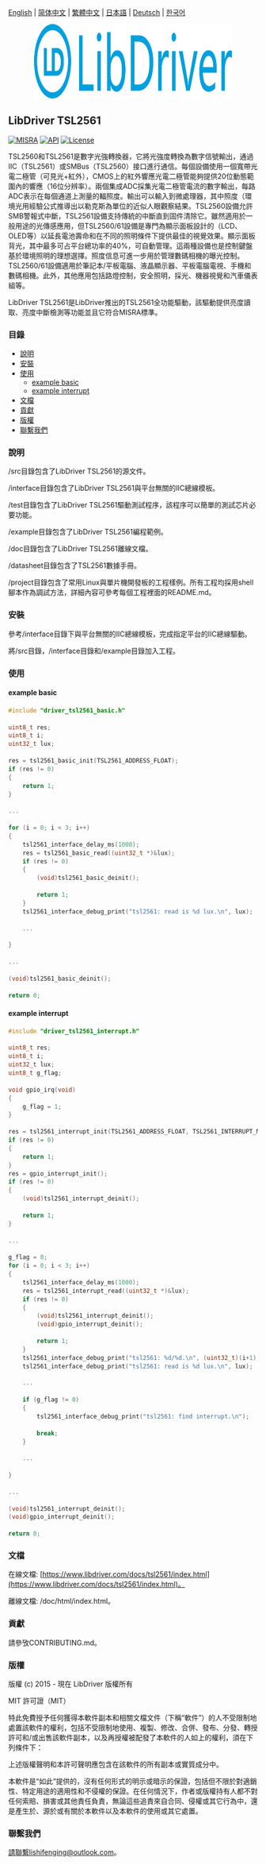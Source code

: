 [English](/README.md) | [ 简体中文](/README_zh-Hans.md) | [繁體中文](/README_zh-Hant.md) | [日本語](/README_ja.md) | [Deutsch](/README_de.md) | [한국어](/README_ko.md)

<div align=center>
<img src="/doc/image/logo.svg" width="400" height="150"/>
</div>

## LibDriver TSL2561

[![MISRA](https://img.shields.io/badge/misra-compliant-brightgreen.svg)](/misra/README.md) [![API](https://img.shields.io/badge/api-reference-blue.svg)](https://www.libdriver.com/docs/tsl2561/index.html) [![License](https://img.shields.io/badge/license-MIT-brightgreen.svg)](/LICENSE)

TSL2560和TSL2561是數字光強轉換器，它將光強度轉換為數字信號輸出，通過IIC（TSL2561）或SMBus（TSL2560）接口進行通信。每個設備使用一個寬帶光電二極管（可見光+紅外），CMOS上的紅外響應光電二極管能夠提供20位動態範圍內的響應（16位分辨率）。兩個集成ADC採集光電二極管電流的數字輸出，每路ADC表示在每個通道上測量的輻照度。輸出可以輸入到微處理器，其中照度（環境光用經驗公式推導出以勒克斯為單位的近似人眼觀察結果。TSL2560設備允許SMB警報式中斷，TSL2561設備支持傳統的中斷直到固件清除它。雖然適用於一般用途的光傳感應用，但TSL2560/61設備是專門為顯示面板設計的（LCD、OLED等）以延長電池壽命和在不同的照明條件下提供最佳的視覺效果。顯示面板背光，其中最多可占平台總功率的40%，可自動管理。這兩種設備也是控制鍵盤基於環境照明的理想選擇。照度信息可進一步用於管理數碼相機的曝光控制。TSL2560/61設備適用於筆記本/平板電腦、液晶顯示器、平板電腦電視、手機和數碼相機。此外，其他應用包括路燈控制，安全照明，採光、機器視覺和汽車儀表組等。

LibDriver TSL2561是LibDriver推出的TSL2561全功能驅動，該驅動提供亮度讀取、亮度中斷檢測等功能並且它符合MISRA標準。

### 目錄

  - [說明](#說明)
  - [安裝](#安裝)
  - [使用](#使用)
    - [example basic](#example-basic)
    - [example interrupt](#example-interrupt)
  - [文檔](#文檔)
  - [貢獻](#貢獻)
  - [版權](#版權)
  - [聯繫我們](#聯繫我們)

### 說明

/src目錄包含了LibDriver TSL2561的源文件。

/interface目錄包含了LibDriver TSL2561與平台無關的IIC總線模板。

/test目錄包含了LibDriver TSL2561驅動測試程序，該程序可以簡單的測試芯片必要功能。

/example目錄包含了LibDriver TSL2561編程範例。

/doc目錄包含了LibDriver TSL2561離線文檔。

/datasheet目錄包含了TSL2561數據手冊。

/project目錄包含了常用Linux與單片機開發板的工程樣例。所有工程均採用shell腳本作為調試方法，詳細內容可參考每個工程裡面的README.md。

### 安裝

參考/interface目錄下與平台無關的IIC總線模板，完成指定平台的IIC總線驅動。

將/src目錄，/interface目錄和/example目錄加入工程。

### 使用

#### example basic

```C
#include "driver_tsl2561_basic.h"

uint8_t res;
uint8_t i;
uint32_t lux;

res = tsl2561_basic_init(TSL2561_ADDRESS_FLOAT);
if (res != 0)
{
    return 1;
}

...

for (i = 0; i < 3; i++)
{
    tsl2561_interface_delay_ms(1000);
    res = tsl2561_basic_read((uint32_t *)&lux);
    if (res != 0)
    {
        (void)tsl2561_basic_deinit();

        return 1;
    }
    tsl2561_interface_debug_print("tsl2561: read is %d lux.\n", lux);

    ...
    
}

...

(void)tsl2561_basic_deinit();

return 0;
```

#### example interrupt

```C
#include "driver_tsl2561_interrupt.h"

uint8_t res;
uint8_t i;
uint32_t lux;
uint8_t g_flag;

void gpio_irq(void)
{
    g_flag = 1;
}

res = tsl2561_interrupt_init(TSL2561_ADDRESS_FLOAT, TSL2561_INTERRUPT_MODE_EVERY_ADC_CYCLE, 10, 100);
if (res != 0)
{
    return 1;
}
res = gpio_interrupt_init();
if (res != 0)
{
    (void)tsl2561_interrupt_deinit();

    return 1;
}

...

g_flag = 0;
for (i = 0; i < 3; i++)
{
    tsl2561_interface_delay_ms(1000);
    res = tsl2561_interrupt_read((uint32_t *)&lux);
    if (res != 0)
    {
        (void)tsl2561_interrupt_deinit();
        (void)gpio_interrupt_deinit();

        return 1;
    }
    tsl2561_interface_debug_print("tsl2561: %d/%d.\n", (uint32_t)(i+1), (uint32_t)times);
    tsl2561_interface_debug_print("tsl2561: read is %d lux.\n", lux);

    ...
    
    if (g_flag != 0)
    {
        tsl2561_interface_debug_print("tsl2561: find interrupt.\n");

        break;
    }
    
    ...

}

...

(void)tsl2561_interrupt_deinit();
(void)gpio_interrupt_deinit();

return 0;
```

### 文檔

在線文檔: [https://www.libdriver.com/docs/tsl2561/index.html](https://www.libdriver.com/docs/tsl2561/index.html)。

離線文檔: /doc/html/index.html。

### 貢獻

請參攷CONTRIBUTING.md。

### 版權

版權 (c) 2015 - 現在 LibDriver 版權所有

MIT 許可證（MIT）

特此免費授予任何獲得本軟件副本和相關文檔文件（下稱“軟件”）的人不受限制地處置該軟件的權利，包括不受限制地使用、複製、修改、合併、發布、分發、轉授許可和/或出售該軟件副本，以及再授權被配發了本軟件的人如上的權利，須在下列條件下：

上述版權聲明和本許可聲明應包含在該軟件的所有副本或實質成分中。

本軟件是“如此”提供的，沒有任何形式的明示或暗示的保證，包括但不限於對適銷性、特定用途的適用性和不侵權的保證。在任何情況下，作者或版權持有人都不對任何索賠、損害或其他責任負責，無論這些追責來自合同、侵權或其它行為中，還是產生於、源於或有關於本軟件以及本軟件的使用或其它處置。

### 聯繫我們

請聯繫lishifenging@outlook.com。